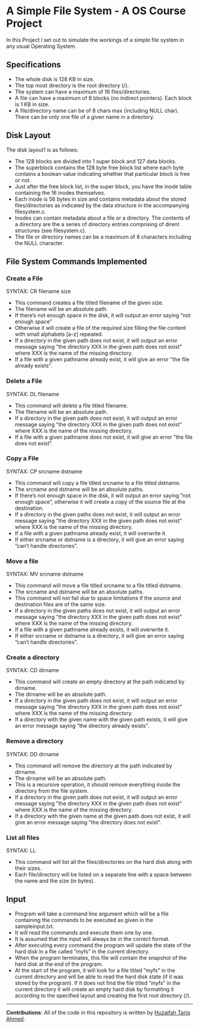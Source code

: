 # A Simple File System - A OS Course Project

In this Project I set out to simulate the workings of a simple file system in any usual Operating System.

## Specifications

- The whole disk is 128 KB in size.
- The top most directory is the root directory (/).
- The system can have a maximum of 16 files/directories.
- A file can have a maximum of 8 blocks (no indirect pointers). Each block is 1 KB in size.
- A file/directory name can be of 8 chars max (including NULL char). There can be only one file of a given name in a directory.

## Disk Layout

The disk layout1 is as follows: 

- The 128 blocks are divided into 1 super block and 127 data blocks.
- The superblock contains the 128 byte free block list where each byte contains a boolean value indicating whether that particular block is free or not.
- Just after the free block list, in the super block, you have the inode table containing the 16 inodes themselves.
- Each inode is 56 bytes in size and contains metadata about the stored files/directories as indicated by the data structure in the accompanying filesystem.c.
- Inodes can contain metadata about a file or a directory. The contents of a directory are the a series of directory entries comprising of dirent structures (see filesystem.c).
- The file or directory names can be a maximum of 8 characters including the NULL character.

## File System Commands Implemented

### Create a File

SYNTAX: CR filename size

- This command creates a file titled filename of the given size.
- The filename will be an absolute path.
- If there’s not enough space in the disk, it will output an error saying ”not enough space”
- Otherwise it will create a file of the required size filling the file content with small alphabets [a-z] repeated.
- If a directory in the given path does not exist, it will output an error message saying ”the directory XXX in the given path does not exist” where XXX is the name of the missing directory.
- If a file with a given pathname already exist, it will give an error ”the file already exists”.

### Delete a File

SYNTAX: DL filename

- This command will delete a file titled filename.
- The filename will be an absolute path.
- If a directory in the given path does not exist, it will output an error message saying ”the directory XXX in the given path does not exist” where XXX is the name of the missing directory.
- If a file with a given pathname does not exist, it will give an error ”the file does not exist”.

### Copy a File

SYNTAX: CP srcname dstname

- This command will copy a file titled srcname to a file titled dstname.
- The srcname and dstname will be an absolute paths.
- If there’s not enough space in the disk, it will output an error saying ”not enough space”, otherwise it will create a copy of the source file at the destination.
- If a directory in the given paths does not exist, it will output an error message saying ”the directory XXX in the given path does not exist” where XXX is the name of the missing directory.
- If a file with a given pathname already exist, it will overwrite it.
- If either srcname or dstname is a directory, it will give an error saying ”can’t handle directories”.

### Move a file

SYNTAX: MV srcname dstname

- This command will move a file titled srcname to a file titled dstname.
- The srcname and dstname will be an absolute paths.
- This command will not fail due to space limitations if the source and destination files are of the same size.
- If a directory in the given paths does not exist, it will output an error message saying ”the directory XXX in the given path does not exist” where XXX is the name of the missing directory.
- If a file with a given pathname already exists, it will overwrite it.
- If either srcname or dstname is a directory, it will give an error saying ”can’t handle directories”.

### Create a directory

SYNTAX: CD dirname

- This command will create an empty directory at the path indicated by dirname.
- The dirname will be an absolute path.
- If a directory in the given path does not exist, it will output an error message saying ”the directory XXX in the given path does not exist” where XXX is the name of the missing directory.
- If a directory with the given name with the given path exists, it will give an error message saying ”the directory already exists”.

### Remove a directory

SYNTAX: DD dirname

- This command will remove the directory at the path indicated by dirname.
- The dirname will be an absolute path.
- This is a recursive operation, it should remove everything inside the directory from the file system.
- If a directory in the given path does not exist, it will output an error message saying ”the directory XXX in the given path does not exist” where XXX is the name of the missing directory.
- If a directory with the given name at the given path does not exist, it will give an error message saying ”the directory does not exist”.

### List all files

SYNTAX: LL

- This command will list all the files/directories on the hard disk along with their sizes.
- Each file/directory will be listed on a separate line with a space between the name and the size (in bytes).

## Input

- Program will take a command line argument which will be a file containing the commands to be executed as given in the sampleinput.txt.
- It will read the commands and execute them one by one.
- It is assumed that the input will always be in the correct format.
- After executing every command the program will update the state of the hard disk in a file called ”myfs” in the current directory.
- When the program terminates, this file will contain the snapshot of the hard disk at the end of the program.
- At the start of the program, it will look for a file titled ”myfs” in the current directory and will be able to read the hard disk state (if it was stored by the program). If it does not find the file titled ”myfs” in the current directory it will create an empty hard disk by formatting it according to the specified layout and creating the first root directory (/).





--- 

**Contributions**: All of the code in this repository is written by [Huzaifah Tariq Ahmed](https://github.com/huzaifahtariqahmed). 
